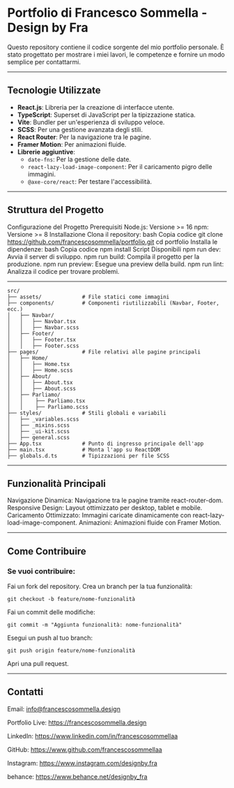 # Portfolio di Francesco Sommella - Design by Fra

Questo repository contiene il codice sorgente del mio portfolio personale. È stato progettato per mostrare i miei lavori, le competenze e fornire un modo semplice per contattarmi.

---

## Tecnologie Utilizzate

- **React.js**: Libreria per la creazione di interfacce utente.
- **TypeScript**: Superset di JavaScript per la tipizzazione statica.
- **Vite**: Bundler per un'esperienza di sviluppo veloce.
- **SCSS**: Per una gestione avanzata degli stili.
- **React Router**: Per la navigazione tra le pagine.
- **Framer Motion**: Per animazioni fluide.
- **Librerie aggiuntive**:
  - `date-fns`: Per la gestione delle date.
  - `react-lazy-load-image-component`: Per il caricamento pigro delle immagini.
  - `@axe-core/react`: Per testare l'accessibilità.

---

## Struttura del Progetto

Configurazione del Progetto
Prerequisiti
Node.js: Versione >= 16
npm: Versione >= 8
Installazione
Clona il repository:
bash
Copia codice
git clone https://github.com/francescosommella/portfolio.git
cd portfolio
Installa le dipendenze:
bash
Copia codice
npm install
Script Disponibili
npm run dev: Avvia il server di sviluppo.
npm run build: Compila il progetto per la produzione.
npm run preview: Esegue una preview della build.
npm run lint: Analizza il codice per trovare problemi.

---

```plaintext
src/
├── assets/             # File statici come immagini
├── components/         # Componenti riutilizzabili (Navbar, Footer, ecc.)
│   ├── Navbar/
│   │   ├── Navbar.tsx
│   │   ├── Navbar.scss
│   ├── Footer/
│   │   ├── Footer.tsx
│   │   ├── Footer.scss
├── pages/              # File relativi alle pagine principali
│   ├── Home/
│   │   ├── Home.tsx
│   │   ├── Home.scss
│   ├── About/
│   │   ├── About.tsx
│   │   ├── About.scss
│   ├── Parliamo/
│   │    ├── Parliamo.tsx
│   │    ├── Parliamo.scss
├── styles/             # Stili globali e variabili
│   ├── _variables.scss
│   ├── _mixins.scss
│   ├── _ui-kit.scss
│   ├── general.scss
├── App.tsx             # Punto di ingresso principale dell'app
├── main.tsx            # Monta l'app su ReactDOM
├── globals.d.ts        # Tipizzazioni per file SCSS

```

---

## Funzionalità Principali

Navigazione Dinamica: Navigazione tra le pagine tramite react-router-dom.
Responsive Design: Layout ottimizzato per desktop, tablet e mobile.
Caricamento Ottimizzato: Immagini caricate dinamicamente con react-lazy-load-image-component.
Animazioni: Animazioni fluide con Framer Motion.

---

## Come Contribuire

### Se vuoi contribuire:

Fai un fork del repository.
Crea un branch per la tua funzionalità:

```plaintext
git checkout -b feature/nome-funzionalità

```

Fai un commit delle modifiche:

```plaintext
git commit -m "Aggiunta funzionalità: nome-funzionalità"

```

Esegui un push al tuo branch:

```plaintext
git push origin feature/nome-funzionalità

```

Apri una pull request.

---

## Contatti

Email: info@francescosommella.design

Portfolio Live: https://francescosommella.design

LinkedIn: https://www.linkedin.com/in/francescosommellaa

GitHub: https://www.github.com/francescosommellaa

Instagram: https://www.instagram.com/designby.fra

behance: https://www.behance.net/designby_fra
